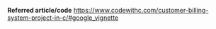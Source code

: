 **Referred article/code**
https://www.codewithc.com/customer-billing-system-project-in-c/#google_vignette
